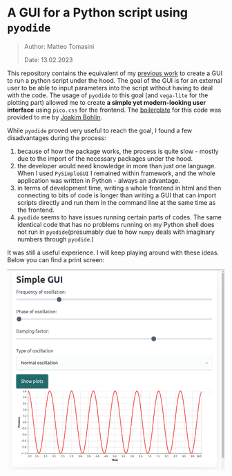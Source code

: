 # A GUI for a Python script using `pyodide`

> Author: Matteo Tomasini
>
> Date: 13.02.2023

This repository contains the equivalent of my [previous work](https://github.com/mtomasini/SimpleGUI_prototype) to create a GUI to run a python script under the hood. The goal of the GUI is for an external user to be able to input parameters into the script without having to deal with the code. The usage of `pyodide` to this goal (and `vega-lite` for the plotting part) allowed me to create __a simple yet modern-looking user interface__ using `pico.css` for the frontend. The [boilerplate](https://github.com/Akodiat/pyodide_boilerplate) for this code was provided to me by [Joakim Bohlin](https://github.com/Akodiat).

While `pyodide` proved very useful to reach the goal, I found a few disadvantages during the process:

1) because of how the package works, the process is quite slow - mostly due to the import of the necessary packages under the hood.
2) the developer would need knowledge in more than just one language. When I used `PySimpleGUI` I remained within framework, and the whole application was written in Python - always an advantage. 
3) in terms of development time, writing a whole frontend in html and then connecting to bits of code is longer than writing a GUI that can import scripts directly and run them in the command line at the same time as the frontend.
4) `pyodide` seems to have issues running certain parts of codes. The same identical code that has no problems running on my Python shell does not run in `pyodide`(presumably due to how `numpy` deals with imaginary numbers through `pyodide`.)

It was still a useful experience. I will keep playing around with these ideas. Below you can find a print screen:

![A modern GUI!](/printscreen.png)
